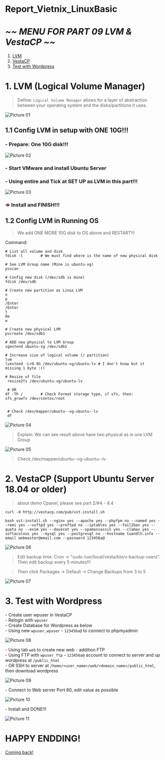 # Report_Vietnix_LinuxBasic

# *~~ MENU FOR PART 09 LVM & VestaCP ~~*

1. <a href='#1'>LVM</a>
1. <a href='#2'>VestaCP</a>
1. <a href='#3'>Test with Wordpress</a>

<div id='1'></div>

# 1. LVM (Logical Volume Manager)

> Define: `Logical Volume Manager` allows for a layer of abstraction between your operating system and the disks/partitions it uses.

![Picture 01](src/01.png)

## 1.1 Config LVM in setup with ONE 10G!!!

### - Prepare: One 10G disk!!!

![Picture 02](src/02.png)

### - Start VMware and install Ubuntu Server

### - Using entire and Tick at SET UP as LVM in this part!!!

![Picture 03](src/03.png)

### => Install and FINISH!!!

## 1.2 Config LVM in Running OS

> We add ONE MORE 10G disk to OS above and RESTART!!!

Command:

```
# List all volume and disk
fdisk -l        # We must find where is the name of new physical disk

# See LVM Group name (Mine is ubuntu-vg)
pvscan

# Config new disk (/dev/sdb is mine)
fdisk /dev/sdb

# Create new partition as Linux LVM
n
p
/Enter
/Enter
t
8e
w

# Create new physical LVM
pvcreate /dev/sdb1

# ADD new physical to LVM Group
vgextend ubuntu-vg /dev/sdb1

# Increase size of logical volume (/ partition)
lvm
lvextend -L+9.9G /dev/ubuntu-vg/ubuntu-lv # I don't know but it missing 1 byte :((

# Resize of file
 resize2fs /dev/ubuntu-vg/ubuntu-lv

 # OR
df -Th /        # Check Format storage type, if xfs, then:
xfs_growfs /dev/centos/root


 # Check /dev/mapper/ubuntu--vg-ubuntu--lv
 df

```
![Picture 04](src/04.png)

> Explain: We can see result above have two physical as in one LVM Group

![Picture 05](src/05.png)

> Check /dev/mapper/ubuntu--vg-ubuntu--lv

<div id='2'></div>

# 2. VestaCP (Support Ubuntu Server 18.04 or older)

> about demo Cpanel, please see part 2/#4 - 4.4

```
curl -O http://vestacp.com/pub/vst-install.sh

bash vst-install.sh --nginx yes --apache yes --phpfpm no --named yes --remi yes --vsftpd yes --proftpd no --iptables yes --fail2ban yes --quota no --exim yes --dovecot yes --spamassassin yes --clamav yes --softaculous yes --mysql yes --postgresql no --hostname tuandlh.info --email webmaster@email.com --password 123456a@

```

![Picture 06](src/06.png)

> Edit backup time: Cron -> "sudo /usr/local/vesta/bin/v-backup-users". Then edit backup every 5 minutes!!!

> Then click Packages -> Default -> Change Backups from 3 to 5

![Picture 07](src/07.png)

<div id='3'></div>

# 3. Test with Wordpress

\- Create user wpuser in VestaCP \
\- Relogin with `wpuser` \
\- Create Database for Wordpress as below \
\- Using new `wpuser_wpuser` - `123456a@` to connect to phpmyadmin 

![Picture 08](src/08.png)

\- Using tab `web` to create new web - addition FTP \
\- Using FTP with `wpuser_ftp` - `123456a@` account to connect to server and up wordpress at `/public_html` \
\- OR SSH to server at `/home/<user_name>/web/<domain_name>/public_html`, then download wordpress

![Picture 09](src/09.png)

\- Connect to Web server Port 80, edit value as possible

![Picture 10](src/10.png)

\- Install and DONE!!!

![Picture 11](src/11.png)

# HAPPY ENDDING!

<a href='../README.md'>Coming back!</a>
